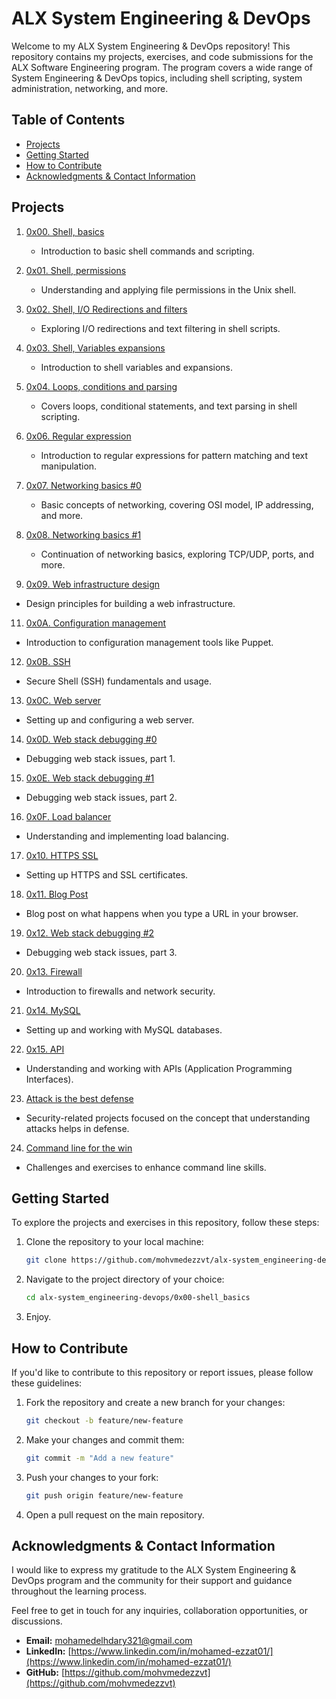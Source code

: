 # ALX System Engineering & DevOps

Welcome to my ALX System Engineering & DevOps repository! This repository contains my projects, exercises, and code submissions for the ALX Software Engineering program. The program covers a wide range of System Engineering & DevOps topics, including shell scripting, system administration, networking, and more.

## Table of Contents

- [Projects](#projects)
- [Getting Started](#getting-started)
- [How to Contribute](#how-to-contribute)
- [Acknowledgments & Contact Information](#acknowledgments-&-contact-information)

## Projects

1. [0x00. Shell, basics](./0x00-shell_basics)
   - Introduction to basic shell commands and scripting.

2. [0x01. Shell, permissions](./0x01-shell_permissions)
   - Understanding and applying file permissions in the Unix shell.

3. [0x02. Shell, I/O Redirections and filters](./0x02-shell_redirections)
   - Exploring I/O redirections and text filtering in shell scripts.

4. [0x03. Shell, Variables expansions](./0x03-shell_variables_expansions)
   - Introduction to shell variables and expansions.

5. [0x04. Loops, conditions and parsing](./0x04-loops_conditions_and_parsing)
   - Covers loops, conditional statements, and text parsing in shell scripting.

7. [0x06. Regular expression](./0x06-regular_expressions)
   - Introduction to regular expressions for pattern matching and text manipulation.

8. [0x07. Networking basics #0](./0x07-networking_basics)
   - Basic concepts of networking, covering OSI model, IP addressing, and more.

9. [0x08. Networking basics #1](./0x08-networking_basics_2)
   - Continuation of networking basics, exploring TCP/UDP, ports, and more.

10. [0x09. Web infrastructure design](./0x09-web_infrastructure_design)
   - Design principles for building a web infrastructure.

11. [0x0A. Configuration management](./0x0A-configuration_management)
   - Introduction to configuration management tools like Puppet.

12. [0x0B. SSH](./0x0B-ssh)
   - Secure Shell (SSH) fundamentals and usage.

13. [0x0C. Web server](./0x0C-web_server)
   - Setting up and configuring a web server.

14. [0x0D. Web stack debugging #0](./0x0D-web_stack_debugging_0)
   - Debugging web stack issues, part 1.

15. [0x0E. Web stack debugging #1](./0x0E-web_stack_debugging_1)
   - Debugging web stack issues, part 2.

16. [0x0F. Load balancer](./0x0F-load_balancer)
   - Understanding and implementing load balancing.

17. [0x10. HTTPS SSL](./0x10-https_ssl)
   - Setting up HTTPS and SSL certificates.

18. [0x11. Blog Post](./0x11-what_happens_when_your_type_google_com_in_your_browser_and_press_enter)
   - Blog post on what happens when you type a URL in your browser.

19. [0x12. Web stack debugging #2](./0x12-web_stack_debugging_2)
   - Debugging web stack issues, part 3.

20. [0x13. Firewall](./0x13-firewall)
   - Introduction to firewalls and network security.

21. [0x14. MySQL](./0x14-mysql)
   - Setting up and working with MySQL databases.

22. [0x15. API](./0x15-api)
   - Understanding and working with APIs (Application Programming Interfaces).

23. [Attack is the best defense](./attack_is_the_best_defense)
   - Security-related projects focused on the concept that understanding attacks helps in defense.

24. [Command line for the win](./command_line_for_the_win)
   - Challenges and exercises to enhance command line skills.


## Getting Started

To explore the projects and exercises in this repository, follow these steps:

1. Clone the repository to your local machine:

   ```bash
   git clone https://github.com/mohvmedezzvt/alx-system_engineering-devops.git

2. Navigate to the project directory of your choice:

   ```bash
   cd alx-system_engineering-devops/0x00-shell_basics

3. Enjoy.


## How to Contribute

If you'd like to contribute to this repository or report issues, please follow these guidelines:

1. Fork the repository and create a new branch for your changes:

   ```bash
   git checkout -b feature/new-feature

2. Make your changes and commit them:

   ```bash
   git commit -m "Add a new feature"

3. Push your changes to your fork:

   ```bash
   git push origin feature/new-feature

4. Open a pull request on the main repository.


## Acknowledgments & Contact Information

I would like to express my gratitude to the ALX System Engineering & DevOps program and the community for their support and guidance throughout the learning process.

Feel free to get in touch for any inquiries, collaboration opportunities, or discussions.

- **Email:** mohamedelhdary321@gmail.com
- **LinkedIn:** [https://www.linkedin.com/in/mohamed-ezzat01/](https://www.linkedin.com/in/mohamed-ezzat01/)
- **GitHub:** [https://github.com/mohvmedezzvt](https://github.com/mohvmedezzvt)
